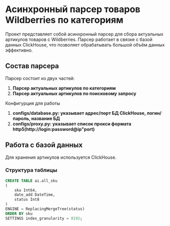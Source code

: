 # Асинхронный парсер товаров Wildberries по категориям

Проект представляет собой асинхронный парсер для сбора актуальных артикулов товаров с Wildberries. Парсер работает в связке с базой данных ClickHouse, что позволяет обрабатывать большой объём данных эффективно.

## Состав парсера

Парсер состоит из двух частей:

1. **Парсер актуальных артикулов по категориям**
2. **Парсер актуальных артикулов по поисковому запросу**

Конфигурция для работы

1. **configs/database.py: указывает адрес/порт БД ClickHouse, логин/пароль, название БД**
2. **configs/proxy.py: указывает список прокси формата http5(http://login:password@ip"port)**

## Работа с базой данных

Для хранения артикулов используется ClickHouse.

### Структура таблицы

```sql
CREATE TABLE ai.all_sku
(
    sku Int64,
    date_add DateTime,
    status Int8
)
ENGINE = ReplacingMergeTree(status)
ORDER BY sku
SETTINGS index_granularity = 8192;
```
